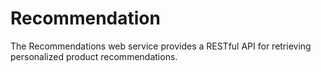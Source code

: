# Recommendation

The Recommendations web service provides a RESTful API for retrieving personalized product recommendations.
